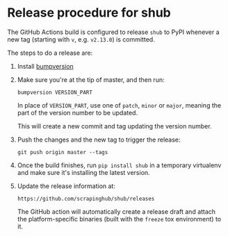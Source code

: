 Release procedure for shub
==========================

The GitHub Actions build is configured to release `shub` to PyPI whenever
a new tag (starting with `v`, e.g. `v2.13.0`) is committed.

The steps to do a release are:

1. Install [bumpversion](https://pypi.python.org/pypi/bumpversion)

2. Make sure you're at the tip of master, and then run:

       bumpversion VERSION_PART

   In place of `VERSION_PART`, use one of `patch`, `minor` or `major`, meaning
   the part of the version number to be updated.

   This will create a new commit and tag updating the version number.

3. Push the changes and the new tag to trigger the release:

       git push origin master --tags

4. Once the build finishes, run `pip install shub` in a temporary virtualenv
   and make sure it's installing the latest version.

5. Update the release information at:

       https://github.com/scrapinghub/shub/releases

   The GitHub action will automatically create a release draft and attach the
   platform-specific binaries (built with the `freeze` tox environment) to it.
